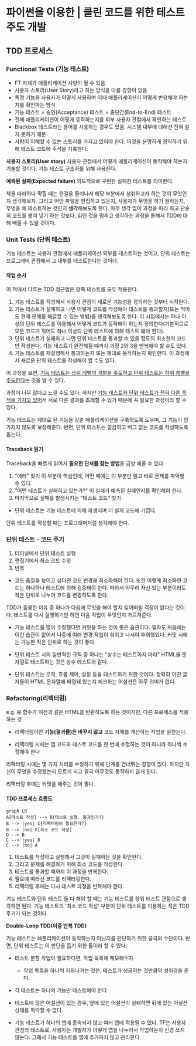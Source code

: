 # 파이썬을 이용한 | 클린 코드를 위한 테스트 주도 개발

## TDD 프로세스

### Functional Tests (기능 테스트)

- FT 자체가 애플리케이션 사양이 될 수 있음
- 사용자 스토리(User Story)라고 하는 방식을 따를 경향이 있음
- 특정 기능을 사용자가 어떻게 사용하며 이때 애플리케이션이 어떻게 반응해야 하는지를 확인하는 방식
- 기능 테스트 = 승인(Acceptance) 테스트 = 종단간(End-to-End) 테스트
- 전체 애플리케이션이 어떻게 동작하는지를 외부 사용자 관점에서 확인하는 테스트
- Blackbox 테스트라는 용어를 사용하는 경우도 있음. 시스템 내부에 대해선 전혀 알지 못하기 때문.
- 사람이 이해할 수 있는 스토리를 가지고 있어야 한다. 이것을 분명하게 정의하기 위해 테스트 코드에 주석을 기록한다.



**사용자 스토리(User story)**
사용자 관점에서 어떻게 애플리케이션이 동작해야 하는지 기술할 것이다. 기능 테스트 구조화를 위해 사용한다.

**예측된 실패(Expected failure)**
의도적으로 구현한 실패한 테스트를 의미한다.





책을 따라하다 막힐 때는 한걸음 물러나서 해당 부분에서 성취하고자 하는 것이 무엇인지 생각해보자. 그리고 어떤 파일을 편집하고 있는지, 사용자가 무엇을 하기 원하는지, 무엇을 왜 테스트하는 것인지 **생각**해보도록 한다. 아무 생각 없이 과정을 따라 하고 단순히 코드를 붙여 넣기 하는 것보다, 읽던 것을 멈추고 생각하는 과정을 통해서 TDD에 대해 배울 수 있을 것이다.



### Unit Tests (단위 테스트)

기능 테스트는 사용자 관점에서 애플리케이션 외부를 테스트하는 것이고,
단위 테스트는 프로그래머 관점에서 그 내부를 테스트한다는 것이다.



#### 작업 순서

이 책에서 다루는 TDD 접근법은 양쪽 테스트를 모두 적용한다.

1. 기능 테스트를 작성해서 사용자 관점의 새로운 기능성을 정의하는 것부터 시작한다.
2. 기능 테스트가 실패하고 나면 어떻게 코드를 작성해야 테스트를 통과할지(또는 적어도 현재 문제를 해결할 수 있는 방법)를 생각해보도록 한다.
   이 시점에서는 하나 이상의 단위 테스트를 이용해서 어떻게 코드가 동작해야 하는지 정의한다(기본적으로 모든 코드가 적어도 하나 이상의 단위 테스트에 의해 테스트 돼야 한다).
3. 단위 테스트가 실패하고 나면 단위 테스트를 통과할 수 있을 정도의 최소한의 코드만 작성한다. 
   기능 테스트가 완전해질 때까지 과정 2와 3을 반복해야 할 수도 있다.
4. 기능 테스트를 재실행해서 통과하는지 또는 제대로 동작하는지 확인한다. 이 과정에서 새로운 단위 테스트를 작성해야 할 수도 있다.

이 과정을 보면, <u>기능 테스트는 상위 레벨의 개발을 주도하고 단위 테스트는 하위 레벨을 주도한다</u>는 것을 알 수 있다.

과정이 너무 많다고 느낄 수도 있다. 하지만 <u>기능 테스트와 단위 테스트가 전혀 다른 목적을 가지고 있어</u>서 서로 다른 결과를 초래할 수 있기 때문에 꼭 필요한 과정이라 할 수 있다.

기능 테스트는 제대로 된 기능을 갖춘 애플리케이션을 구축하도록 도우며, 그 기능이 망가지지 않도록 보장해준다. 반면, 단위 테스트는 깔끔하고 버그 없는 코드를 작성하도록 돕는다.



#### Traceback 읽기

Traceback을 빠르게 읽어서 **필요한 단서를 찾는 방법**을 금방 배울 수 있다.

1. "에러" 찾기
   이 부분이 핵심인데, 어떤 때에는 이 부분만 읽고 바로 문제를 파악할 수 있다.
2. "어떤 테스트가 실패하고 있는가?"
   이 실패가 예측된 실패인지를 확인해야 한다.
3. 마지막으로 실패를 발생시키는 "테스트 코드" 찾기



- 단위 테스트는 기능 테스트에 의해 파생되며 더 실제 코드에 가깝다. 

단위 테스트를 작성할 때는 프로그래머처럼 생각해야 한다.



### 단위 테스트 - 코드 주기

1. 터미널에서 단위 테스트 실행
2. 편집기에서 최소 코드 수정
3. 반복

- 코드 품질을 높이고 싶다면 코드 변경을 최소화해야 한다.
  또한 이렇게 최소화한 코드는 하나하나 테스트에 의해 검증돼야 한다.
  따라서 아무리 자신 있는 부분이라도 작은 단위로 나누어 코드를 변경하도록 한다.



TDD가 훌륭한 이유 중 하나가 다음에 무엇을 해야 할지 잊어버릴 걱정이 없다는 것이다. 테스트를 다시 실행하기만 하면 다음 작업이 무엇인지 가르쳐준다.



- 기능 테스트를 많이 수정했다면 커밋을 하는 것이 좋은 습관이다. 
  필자도 처음에는 이런 습관이 없어서 나중에 여러 변경 작업이 섞이고 나서야 후회했었다. 커밋 시에는 가능한 작은 단위로 하는 것이 좋다.



- 단위 테스트 시의 일반적인 규칙 중 하나는 "상수는 테스트하지 마라"
  HTML을 문자열로 테스트하는 것은 상수 테스트와 같다.

- 단위 테스트는 로직, 흐름 제어, 설정 등을 테스트하기 위한 것이다.
  정확히 어떤 글자들이 HTML 문자열에 배열돼 있는지 체크하는 어설션은 아무 의미가 없다.



### Refactoring(리팩터링)

e.g. 뷰 함수가 이전과 같은 HTML을 반환하도록 하는 것이지만, 다른 프로세스를 적용하는 것

- 리팩터링이란 **기능(결과물)은 바꾸지 않고** 코드 자체를 개선하는 작업을 일컫는다.

- 리팩터링 시에는 앱 코드와 테스트 코드를 한 번에 수정하는 것이 아니라 하나씩 수정해야 한다

리팩터링 시에는 몇 가지 처리를 수정하기 위해 단계를 건너뛰는 경향이 있다. 하지만 자신이 무엇을 수정했는지 모르게 되고 결국 아무것도 동작하지 않게 된다.

리팩터링 후에는 커밋을 해주는 것이 좋다.





#### TDD 프로세스 흐름도 

```mermaid
graph LR
A[테스트 작성] --> B{테스트 실행. 통과인가?} 
B --> |yes| C{리팩터링이 필요한가?}
B --> |no| D[최소 코드 작성]
D --> B
C --> |yes| D
C --> |no| A
```

1. 테스트를 작성하고 실행해서 그것이 실패하는 것을 확인한다.
2. 그리고 문제를 해결하기 위해 최소 코드를 작성한다. 
3. 테스트를 통과할 때까지 이 과정을 반복한다. 
4. 필요에 따라선 코드를 리팩터링한다. 
5. 리팩터링 후에는 다시 테스트 과정을 반복해야 한다.

기능 테스트와 단위 테스트 둘 다 해야 할 때는 기능 테스트를 상위 테스트 관점으로 생각하면 된다.
기능 테스트의 '최소 코드 작성' 부분이 단위 테스트를 이용하는 작은 TDD 주기가 되는 것이다.



**Double-Loop TDD(이중 반복 TDD)**

기능 테스트는 애플리케이션이 동작하는지 아닌지를 판단하기 위한 궁극의 수단이다.
반면, 단위 테스트는 이 판단을 돕기 위한 툴이라 할 수 있다.





- 테스트 분할 작업이 필요하다면, 작업 목록에 메모해두자
  - 작업 목록을 하나씩 지워나가는 것은, 테스트가 성공하는 것만큼의 성취감을 준다.
- 각 테스트는 하나의 기능만 테스트해야 한다
- 테스트에 많은 어설션이 있는 경우, 앞에 있는 어설션이 실패하면 뒤에 있는 어설션 상태를 파악할 수 없다.



- 기능 테스트가 하나의 앱에 종속되지 않고 여러 앱에 적용될 수 있다.
  TF는 사용자 관점의 테스트로, 사용자는 개발자가 어떻게 앱을 나누어서 작업하는지 신경 쓰지 않는다.
  그래서 기능 테스트를 앱에 추가하지 않고 관리한다.